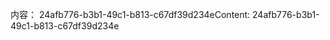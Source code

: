 <span data-ttu-id="ca33a-101">内容： 24afb776-b3b1-49c1-b813-c67df39d234e</span><span class="sxs-lookup"><span data-stu-id="ca33a-101">Content: 24afb776-b3b1-49c1-b813-c67df39d234e</span></span>